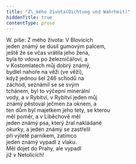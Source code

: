```yaml
---
title: "Z\_mého života(Dichtung und Wahrheit)"
hiddenTitle: true
contentType: prose
---
```


W. píše: Z mého života: V Blovicích  
jeden známý se dusil gumovým palcem,  
ještě že se včas vrátila jeho žena,  
byla to vdova po železničářovi, a  
v Kostomlatech můj dobrý známý,  
bydlel nahoře na věži (ve věži),  
když jednou šel 246 schodů na  
záchod, seznámil se se svým  
tchánem, byl to výčepní minerální  
vody, a v Rybitví, v Rybitví jeden můj  
známý pěstoval ječmen za oknem, a  
ten dům byl majetkem jeho tety, se kterou  
měl poměr, a v Liběchově měl  
jeden známý psa, který žral nakládané  
okurky, a jeden známý se zastřelil  
při výletě parníkem, zatímco  
jeden známý vypadl z vlaku.  
Měl dojet do Prahy, ale vypadl  
již v Netolicích!
